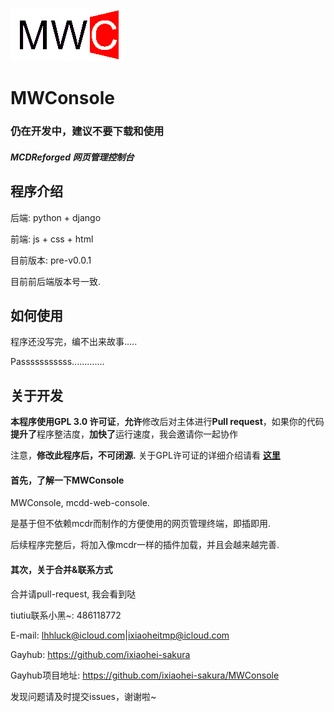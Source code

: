 ![logo](https://raw.githubusercontent.com/ixiaohei-sakura/MWConsole/master/image.png)
# MWConsole
### 仍在开发中，建议不要下载和使用
##### MCDReforged 网页管理控制台

## 程序介绍

后端: python + django

前端: js + css + html

目前版本: pre-v0.0.1

目前前后端版本号一致.

## 如何使用

程序还没写完，编不出来故事.....

Passsssssssss.............

## 关于开发

**本程序使用GPL 3.0 许可证**，**允许**修改后对主体进行**Pull request**，如果你的代码**提升了**程序整洁度，**加快了**运行速度，我会邀请你一起协作

注意，**修改此程序后，不可闭源.** 关于GPL许可证的详细介绍请看 **[这里](https://choosealicense.com/licenses/gpl-3.0/)**



#### 首先，了解一下**MWConsole**

MWConsole, mcdd-web-console.

是基于但不依赖mcdr而制作的方便使用的网页管理终端，即插即用.

后续程序完整后，将加入像mcdr一样的插件加载，并且会越来越完善.



#### 其次，关于合并&联系方式

合并请pull-request, 我会看到哒

tiutiu联系小黑~: 486118772

E-mail: lhhluck@icloud.com|ixiaoheitmp@icloud.com

Gayhub: https://github.com/ixiaohei-sakura

Gayhub项目地址: https://github.com/ixiaohei-sakura/MWConsole

发现问题请及时提交issues，谢谢啦~
